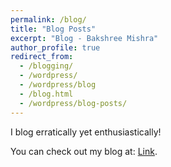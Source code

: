```yaml
---
permalink: /blog/
title: "Blog Posts"
excerpt: "Blog - Bakshree Mishra"
author_profile: true
redirect_from: 
  - /blogging/
  - /wordpress/
  - /wordpress/blog
  - /blog.html
  - /wordpress/blog-posts/
---
```


I blog erratically yet enthusiastically!

You can check out my blog at: [Link](https://bakshree.wordpress.com/). 